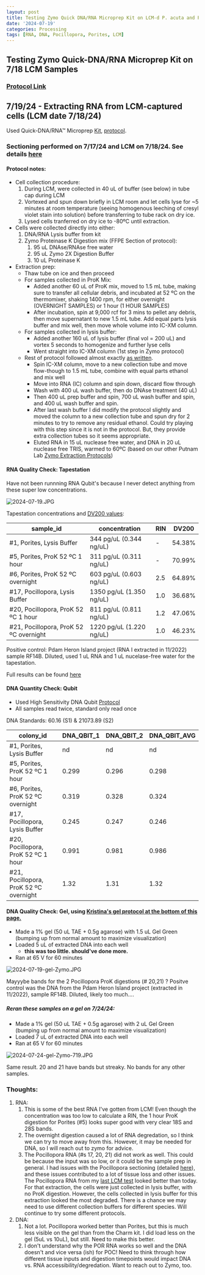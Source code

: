 ```yaml
---
layout: post
title: Testing Zymo Quick DNA/RNA Microprep Kit on LCM-d P. acuta and P. compressa
date: '2024-07-19'
categories: Processing
tags: [RNA, DNA, Pocillopora, Porites, LCM]
---
```


## Testing Zymo Quick-DNA/RNA Microprep Kit on 7/18 LCM Samples

### [Protocol Link](https://files.zymoresearch.com/protocols/_d7005t_d7005_quick-dna-rna_microprep_plus_kit.pdf)

## 7/19/24 - Extracting RNA from LCM-captured cells (LCM date 7/18/24)

Used Quick-DNA/RNA™ Microprep [Kit](https://www.zymoresearch.com/products/quick-dna-rna-microprep-plus-kit), [protocol](https://files.zymoresearch.com/protocols/_d7005t_d7005_quick-dna-rna_microprep_plus_kit.pdf).

### Sectioning performed on 7/17/24 and LCM on 7/18/24. See details [here](https://zdellaert.github.io/ZD_Putnam_Lab_Notebook/LCM-Test-4/) 

#### Protocol notes:

- Cell collection procedure:
  1. During LCM, were collected in 40 uL of buffer (see below) in tube cap during LCM
  2. Vortexed and spun down briefly in LCM room and let cells lyse for ~5 minutes at room temperature (seeing homogenous leeching of cresyl violet stain into solution) before transferring to tube rack on dry ice.
  3. Lysed cells tranferred on dry ice to -80ºC until extraction.
- Cells were collected directly into either:
  1. DNA/RNA Lysis buffer from kit
  2. Zymo Proteinase K Digestion mix (FFPE Section of protocol):
     1. 95 uL DNAse/RNAse free water
     2. 95 uL Zymo 2X Digestion Buffer
     3. 10 uL Proteinase K
- Extraction prep:
  - Thaw tube on ice and then proceed
  - For samples collected in ProK Mix:
    - Added another 60 uL of ProK mix, moved to 1.5 mL tube, making sure to transfer all cellular debris, and incubated at 52 ºC on the thermomixer, shaking 1400 rpm, for either overnight (OVERNIGHT SAMPLES) or 1 hour (1 HOUR SAMPLES)
    - After incubation, spin at 9,000 rcf for 3 mins to pellet any debris, then move supernatant to new 1.5 mL tube. Add equal parts lysis buffer and mix well, then move whole volume into IC-XM column.
  - For samples collected in lysis buffer:
    - Added another 160 uL of lysis buffer (final vol = 200 uL) and vortex 5 seconds to homogenize and further lyse cells
    - Went straight into IC-XM column (1st step in Zymo protocol)
  - Rest of protocol followed almost exactly [as written]((https://files.zymoresearch.com/protocols/_d7005t_d7005_quick-dna-rna_microprep_plus_kit.pdf)). 
    - Spin IC-XM column, move to a new collection tube and move flow-though to 1.5 mL tube, combine with equal parts ethanol and mix well
    - Move into RNA (IC) column and spin down, discard flow through
    - Wash with 400 uL wash buffer, then do DNAse treatment (40 uL)
    - Then 400 uL prep buffer and spin, 700 uL wash buffer and spin, and 400 uL wash buffer and spin.
    - After last wash buffer I did modify the protocol slightly and moved the column to a new collection tube and spun dry for 2 minutes to try to remove any residual ethanol. Could try playing with this step since it is not in the protocol. But, they provide extra collection tubes so it seems appropriate.
    - Eluted RNA in 15 uL nuclease free water, and DNA in 20 uL nuclease free TRIS, warmed to 60ºC (based on our other Putnam Lab [Zymo Extraction Protocols](https://zdellaert.github.io/ZD_Putnam_Lab_Notebook/Protocols_Zymo_Quick_DNA_RNA_Miniprep_Plus/))

#### RNA Quality Check: Tapestation

Have not been runnning RNA Qubit's because I never detect anything from these super low concentrations.

![2024-07-19.JPG](https://github.com/zdellaert/ZD_Putnam_Lab_Notebook/blob/master/images/tapestation/2024-07-19.JPG?raw=true)

Tapestation concentrations and [DV200 values](https://www.agilent.com/en/promotions/tapestation-dv200-determination):

| sample_id | concentration | RIN | DV200 | 
|-----------|------------|------------|-------|
| #1, Porites, Lysis Buffer   |  344 pg/uL (0.344 ng/uL) | - | 54.38% | 
| #5, Porites, ProK 52 ºC 1 hour  |   311 pg/uL (0.311 ng/uL)  | - |  70.99% | 
| #6, Porites, ProK 52 ºC overnight  |   603 pg/uL (0.603 ng/uL)  | 2.5 | 64.89% | 
| #17, Pocillopora, Lysis Buffer   |  1350 pg/uL (1.350 ng/uL) | 1.0 | 36.68% | 
| #20, Pocillopora, ProK 52 ºC 1 hour  |   811 pg/uL (0.811 ng/uL)  | 1.2 | 47.06% | 
| #21, Pocillopora, ProK 52 ºC overnight  |   1220 pg/uL (1.220 ng/uL)  | 1.0 | 46.23% | 

Positive control: Pdam Heron Island project (RNA I extracted in 11/2022) sample RF14B. Diluted, used 1 uL RNA and 1 uL nucelase-free water for the tapestation.

Full results can be found [here](https://github.com/zdellaert/ZD_Putnam_Lab_Notebook/blob/master/images/tapestation/2024-07-19.pdf)

#### DNA Quantity Check: Qubit

- Used High Sensitivity DNA Qubit [Protocol](https://zdellaert.github.io/ZD_Putnam_Lab_Notebook/Qubit-Protocol/)
- All samples read twice, standard only read once

DNA Standards: 60.16 (S1) & 21073.89 (S2)

| colony_id            | DNA_QBIT_1 | DNA_QBIT_2 |    DNA_QBIT_AVG |
|----------------------|------------|------------|-----------------|
| #1, Porites, Lysis Buffer         | nd    |  nd      |   nd      |
| #5, Porites, ProK 52 ºC 1 hour    | 0.299 |  0.296   |   0.298   |
| #6, Porites, ProK 52 ºC overnight | 0.319 | 0.328    |   0.324   |
| #17, Pocillopora, Lysis Buffer    | 0.245 |  0.247   |   0.246   |
| #20, Pocillopora, ProK 52 ºC 1 hour  | 0.991 | 0.981 |   0.986   |
| #21, Pocillopora, ProK 52 ºC overnight | 1.32 | 1.31 |   1.32    |

#### DNA Quality Check: Gel, using [Kristina's gel protocol at the bottom of this page.](https://zdellaert.github.io/ZD_Putnam_Lab_Notebook/Protocols_Zymo_Quick_DNA_RNA_Miniprep_Plus/)

- Made a 1% gel (50 uL TAE + 0.5g agarose) with 1.5 uL Gel Green (bumping up from normal amount to maximize visualization)
- Loaded 5 uL of extracted DNA into each well
  - **this was too little. should've done more.**
- Ran at 65 V for 60 minutes

![2024-07-19-gel-Zymo.JPG](https://github.com/zdellaert/ZD_Putnam_Lab_Notebook/blob/master/images/gels/2024-07-19-gel-Zymo.JPG?raw=true)

Mayyybe bands for the 2 Pocillopora ProK digestions (# 20,21) ? Positve control was the DNA from the Pdam Heron Island project (extracted in 11/2022), sample RF14B. Diluted, likely too much....

##### Reran these samples on a gel on 7/24/24:

- Made a 1% gel (50 uL TAE + 0.5g agarose) with 2 uL Gel Green (bumping up from normal amount to maximize visualization)
- Loaded 7 uL of extracted DNA into each well
- Ran at 65 V for 60 minutes

![2024-07-24-gel-Zymo-719.JPG](https://github.com/zdellaert/ZD_Putnam_Lab_Notebook/blob/master/images/gels/2024-07-24-gel-Zymo-719.JPG?raw=true)

Same result. 20 and 21 have bands but streaky. No bands for any other samples. 

### Thoughts:

1. RNA:
   1. This is some of the best RNA I've gotten from LCM! Even though the concentration was too low to calculate a RIN, the 1 hour ProK digestion for Porites (#5) looks super good with very clear 18S and 28S bands.
   2. The overnight digestion caused a lot of RNA degredation, so I think we can try to move away from this. However, it may be needed for DNA, so I will reach out to zymo for advice.
   3. The Pocillopora RNA (#s 17, 20, 21) did not work as well. This could be because the input was so low, or it could be the sample prep in general. I had issues with the Pocillopora sectioning (detailed [here](https://zdellaert.github.io/ZD_Putnam_Lab_Notebook/LCM-Test-4/)), and these issues contributed to a lot of tissue loss and other issues. The Pocillopora RNA from my [last LCM test](https://zdellaert.github.io/ZD_Putnam_Lab_Notebook/LCM-20240613-RNA-Extractions-Zymo/) looked better than today. For that extraction, the cells were just collected in lysis buffer, with no ProK digestion. However, the cells collected in lysis buffer for this extraction looked the most degraded. There is a chance we may need to use different collection buffers for different species. Will continue to try some different protocols.
2. DNA:
   1. Not a lot. Pocillopora worked better than Porites, but this is much less visible on the gel than from the Charm kit. I did load less on the gel (5uL vs 10uL), but still. Need to make this better.
   2. I don't understand why the POR RNA works so well and the DNA doesn't and vice versa (ish) for POC! Need to think through how different tissue inputs and digestion timepoints would impact DNA vs. RNA accessibility/degredation. Want to reach out to Zymo, too.